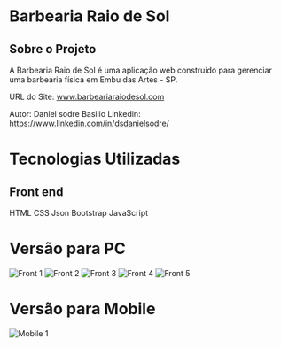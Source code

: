 # Barbearia Raio de Sol

## Sobre o Projeto
A Barbearia Raio de Sol é uma aplicação web construido para gerenciar uma barbearia física em Embu das Artes - SP.

URL do Site: www.barbeariaraiodesol.com

Autor: Daniel sodre Basilio
Linkedin: https://www.linkedin.com/in/dsdanielsodre/

# Tecnologias Utilizadas

## Front end

HTML 
CSS 
Json
Bootstrap
JavaScript

# Versão para PC

![Front 1](https://github.com/dsdanielsodre/assets/blob/main/img1.png)
![Front 2](https://github.com/dsdanielsodre/assets/blob/main/img2.png)
![Front 3](https://github.com/dsdanielsodre/assets/blob/main/img3.png)
![Front 4](https://github.com/dsdanielsodre/assets/blob/main/img5.png)
![Front 5](https://github.com/dsdanielsodre/assets/blob/main/img6.png)

# Versão para Mobile

![Mobile 1](https://github.com/dsdanielsodre/assets/blob/main/img4.png)

